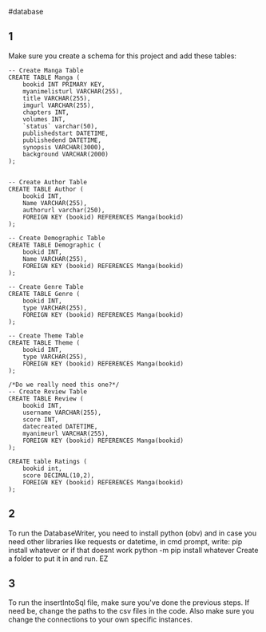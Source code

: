 #database

## 1
Make sure you create a schema for this project and add these tables:

```
-- Create Manga Table
CREATE TABLE Manga (
    bookid INT PRIMARY KEY,
    myanimelisturl VARCHAR(255),
    title VARCHAR(255),
    imgurl VARCHAR(255),
    chapters INT,
    volumes INT,
    `status` varchar(50),
    publishedstart DATETIME,
    publishedend DATETIME,
    synopsis VARCHAR(3000),
    background VARCHAR(2000)
);


-- Create Author Table
CREATE TABLE Author (
    bookid INT,
    Name VARCHAR(255),
    authorurl varchar(250),
    FOREIGN KEY (bookid) REFERENCES Manga(bookid)
);

-- Create Demographic Table
CREATE TABLE Demographic (
    bookid INT,
    Name VARCHAR(255),
    FOREIGN KEY (bookid) REFERENCES Manga(bookid)
);

-- Create Genre Table
CREATE TABLE Genre (
    bookid INT,
    type VARCHAR(255),
    FOREIGN KEY (bookid) REFERENCES Manga(bookid)
);

-- Create Theme Table
CREATE TABLE Theme (
    bookid INT,
    type VARCHAR(255),
    FOREIGN KEY (bookid) REFERENCES Manga(bookid)
);

/*Do we really need this one?*/
-- Create Review Table
CREATE TABLE Review (
    bookid INT,
    username VARCHAR(255),
    score INT,
    datecreated DATETIME,
    myanimeurl VARCHAR(255),
    FOREIGN KEY (bookid) REFERENCES Manga(bookid)
); 

CREATE table Ratings (
	bookid int,
    score DECIMAL(10,2),
    FOREIGN KEY (bookid) REFERENCES Manga(bookid)
);
```

## 2
To run the DatabaseWriter, you need to install python (obv) and in case you need other libraries like requests or datetime, in cmd prompt, write: 
pip install whatever or if that doesnt work python -m pip install whatever
Create a folder to put it in and run. EZ


## 3
To run the insertIntoSql file, make sure you've done the previous steps. If need be, change the paths to the csv files in the code. 
Also make sure you change the connections to your own specific instances. 


